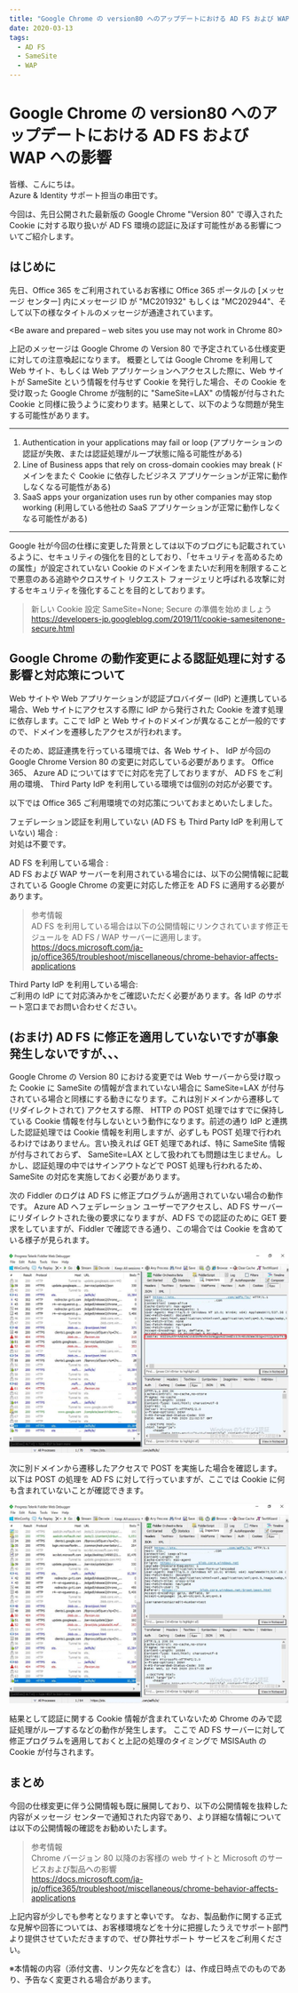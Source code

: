 ```yaml
---
title: "Google Chrome の version80 へのアップデートにおける AD FS および WAP への影響"
date: 2020-03-13
tags:
  - AD FS
  - SameSite
  - WAP
---
```


# Google Chrome の version80 へのアップデートにおける AD FS および WAP への影響

皆様、こんにちは。  
Azure & Identity サポート担当の串田です。  

今回は、先日公開された最新版の Google Chrome "Version 80" で導入された Cookie に対する取り扱いが AD FS 環境の認証に及ぼす可能性がある影響についてご紹介します。  

## はじめに
先日、Office 365 をご利用されているお客様に Office 365 ポータルの [メッセージ センター] 内にメッセージ ID が "MC201932" もしくは "MC202944"、そして以下の様なタイトルのメッセージが通達されています。

<Be aware and prepared – web sites you use may not work in Chrome 80>

上記のメッセージは Google Chrome の Version 80 で予定されている仕様変更に対しての注意喚起になります。
概要としては Google Chrome を利用して Web サイト、もしくは Web アプリケーションへアクセスした際に、Web サイトが SameSite という情報を付与せず Cookie を発行した場合、その Cookie を受け取った Google Chrome が強制的に "SameSite=LAX" の情報が付与された Cookie と同様に扱うように変わります。結果として、以下のような問題が発生する可能性があります。

---------------------------------------
1. Authentication in your applications may fail or loop (アプリケーションの認証が失敗、または認証処理がループ状態に陥る可能性がある)
2. Line of Business apps that rely on cross-domain cookies may break (ドメインをまたぐ Cookie に依存したビジネス アプリケーションが正常に動作しなくなる可能性がある)
3. SaaS apps your organization uses run by other companies may stop working (利用している他社の SaaS アプリケーションが正常に動作しなくなる可能性がある)
---------------------------------------

Google 社が今回の仕様に変更した背景としては以下のブログにも記載されているように、セキュリティの強化を目的としており、「セキュリティを高めるための属性」が設定されていない Cookie のドメインをまたいだ利用を制限することで悪意のある追跡やクロスサイト リクエスト フォージェリと呼ばれる攻撃に対するセキュリティを強化することを目的としております。

> 新しい Cookie 設定 SameSite=None; Secure の準備を始めましょう  
> <https://developers-jp.googleblog.com/2019/11/cookie-samesitenone-secure.html>


## Google Chrome の動作変更による認証処理に対する影響と対応策について
Web サイトや Web アプリケーションが認証プロバイダー (IdP) と連携している場合、Web サイトにアクセスする際に IdP から発行された Cookie を渡す処理に依存します。ここで IdP と Web サイトのドメインが異なることが一般的ですので、ドメインを遷移したアクセスが行われます。

そのため、認証連携を行っている環境では、各 Web サイト、 IdP が今回の Google Chrome Version 80 の変更に対応している必要があります。
Office 365、 Azure AD についてはすでに対応を完了しておりますが、 AD FS をご利用の環境、 Third Party IdP を利用している環境では個別の対応が必要です。

以下では Office 365 ご利用環境での対応策についておまとめいたしました。

フェデレーション認証を利用していない (AD FS も Third Party IdP を利用していない) 場合 :  
対処は不要です。

AD FS を利用している場合 :  
AD FS および WAP サーバーを利用されている場合には、以下の公開情報に記載されている Google Chrome の変更に対応した修正を AD FS に適用する必要があります。

> 参考情報   
> AD FS を利用している場合は以下の公開情報にリンクされています修正モジュールを AD FS / WAP サーバーに適用します。  
> <https://docs.microsoft.com/ja-jp/office365/troubleshoot/miscellaneous/chrome-behavior-affects-applications>  

Third Party IdP を利用している場合:  
ご利用の IdP にて対応済みかをご確認いただく必要があります。各 IdP のサポート窓口までお問い合わせください。


## (おまけ) AD FS に修正を適用していないですが事象発生しないですが、、、
Google Chrome の Version 80 における変更では Web サーバーから受け取った Cookie に SameSite の情報が含まれていない場合に SameSite=LAX が付与されている場合と同様にする動きになります。これは別ドメインから遷移して (リダイレクトされて) アクセスする際、 HTTP の POST 処理ではすでに保持している Cookie 情報を付与しないという動作になります。前述の通り IdP と連携した認証処理では Cookie 情報を利用しますが、必ずしも POST 処理で行われるわけではありません。言い換えれば GET 処理であれば、特に SameSite 情報が付与されておらず、 SameSite=LAX として扱われても問題は生じません。しかし、認証処理の中ではサインアウトなどで POST 処理も行われるため、 SameSite の対応を実施しておく必要があります。

次の Fiddler のログは AD FS に修正プログラムが適用されていない場合の動作です。
Azure AD へフェデレーション ユーザーでアクセスし、AD FS サーバーにリダイレクトされた後の要求になりますが、AD FS での認証のために GET 要求をしていますが、Fiddler で確認できる通り、この場合では  Cookie を含めている様子が見られます。

![](./update-for-google-chrome-80-same-site/same-site01.jpg)

次に別ドメインから遷移したアクセスで POST を実施した場合を確認します。以下は POST の処理を AD FS に対して行っていますが、ここでは Cookie に何も含まれていないことが確認できます。

![](./update-for-google-chrome-80-same-site/same-site02.jpg)

結果として認証に関する Cookie 情報が含まれていないため Chrome のみで認証処理がループするなどの動作が発生します。
ここで AD FS サーバーに対して修正プログラムを適用しておくと上記の処理のタイミングで  MSISAuth の Cookie が付与されます。


## まとめ
今回の仕様変更に伴う公開情報も既に展開しており、以下の公開情報を抜粋した内容がメッセージ センターで通知された内容であり、より詳細な情報については以下の公開情報の確認をお勧めいたします。

> 参考情報   
> Chrome バージョン 80 以降のお客様の web サイトと Microsoft のサービスおよび製品への影響  
> <https://docs.microsoft.com/ja-jp/office365/troubleshoot/miscellaneous/chrome-behavior-affects-applications>  


上記内容が少しでも参考となりますと幸いです。
なお、製品動作に関する正式な見解や回答については、お客様環境などを十分に把握したうえでサポート部門より提供させていただきますので、ぜひ弊社サポート サービスをご利用ください。

※本情報の内容（添付文書、リンク先などを含む）は、作成日時点でのものであり、予告なく変更される場合があります。
